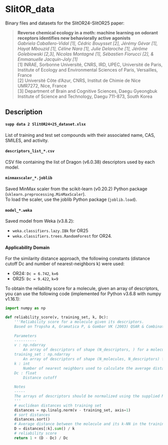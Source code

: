 # SlitOR_data

Binary files and datasets for the SlitOR24-SlitOR25 paper:

> **Reverse chemical ecology in a moth: machine learning on odorant receptors identifies new behaviorally active agonists**  
> *Gabriela Caballero-Vidal [1], Cédric Bouysset [2], Jérémy Gévar [1], Hayat Mbouzid [1], Céline Nara [1], Julie Delaroche [1], Jérôme Golebiowski [2,3], Nicolas Montagné [1], Sébastien Fiorucci [2], & Emmanuelle Jacquin-Joly [1]*  
> [1] INRAE, Sorbonne Université, CNRS, IRD, UPEC, Université de Paris, Institute of Ecology and Environmental Sciences of Paris, Versailles, France  
> [2] Université Côte d’Azur, CNRS, Institut de Chimie de Nice UMR7272, Nice, France  
> [3] Department of Brain and Cognitive Sciences, Daegu Gyeongbuk Institute of Science and Technology, Daegu 711-873, South Korea

## Description

#### `supp data 2 SlitOR24+25_dataset.xlsx`

List of training and test set compounds with their associated name, CAS, SMILES, and activity.

#### `descriptors_list_*.csv`

CSV file containing the list of Dragon (v6.0.38) descriptors used by each model.

#### `minmaxscaler_*.joblib`

Saved MinMax scaler from the scikit-learn (v0.20.2) Python package (`sklearn.preprocessing.MinMaxScaler`).  
To load the scaler, use the joblib Python package (`joblib.load`).

#### `model_*.weka`

Saved model from Weka (v3.8.2):
  - `weka.classifiers.lazy.IBk` for OR25
  - `weka.classifiers.trees.RandomForest` for OR24.

#### **Applicability Domain**

For the similarity distance approach, the following constants (distance cutoff Dc and number of nearest-neighbors k) were used:
  - OR24: `Dc = 6.742`, `k=6`
  - OR25: `Dc = 9.422`, `k=9`
  
To obtain the reliability score for a molecule, given an array of descriptors, you can use the following code (implemented for Python v3.6.8 with numpy v1.16.1):
```python
import numpy as np

def reliability_score(v, training_set, k, Dc):
    '''Reliability score for a molecule given its descriptors.
    Based on Tropsha A, Gramatica P, & Gombar VK (2003) QSAR & Combinatorial Science 22:69-77
    
    Parameters
    ----------
    v : np.ndarray
        An array of descriptors of shape (N_descriptors, ) for a molecule
    training_set : np.ndarray
        An array of descriptors of shape (N_molecules, N_descriptors) for the full training set
    k : int
        Number of nearest neighbors used to calculate the average distance
    Dc : float
        Distance cutoff
    
    Notes
    -----
    The arrays of descriptors should be normalized using the supplied MinMaxScaler
    '''
    # euclidean distances with training set
    distances = np.linalg.norm(v - training_set, axis=1)
    # sort distances
    distances.sort()
    # Average distance between the molecule and its k-NN in the training set
    D = distances[:k].sum() / k
    # reliability score
    return 1 + (D - Dc) / Dc
